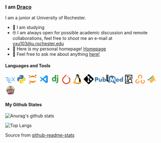 ### I am [Draco](https://www.yun-long-xu.com)

I am a junior at University of Rochester.

- 🧐 I am studying 
- 🤓 I am always open for possible academic discussion and remote collaborations, feel free to shoot me an e-mail at yxu103@u.rochester.edu
- 🤩 Here is my personal homepage! [Homepage](https://www.yun-long-xu.com)
- 🥳 Feel free to ask me about anything [here!](https://github.com/Beibaibay/Beibaibaby/issues)


#### Languages and Tools

![tex.png](https://raw.githubusercontent.com/HennyJie/HennyJie/master/assets/tex.png)
![python.png](https://raw.githubusercontent.com/HennyJie/HennyJie/master/assets/python.png)
![jupyter.png](https://raw.githubusercontent.com/HennyJie/HennyJie/master/assets/jupyter.png)
![vscode.png](https://raw.githubusercontent.com/HennyJie/HennyJie/master/assets/vscode.png)
![django.png](https://raw.githubusercontent.com/HennyJie/HennyJie/master/assets/django.png)
![pytorch.png](https://raw.githubusercontent.com/HennyJie/HennyJie/master/assets/pytorch.png)
![linux.png](https://raw.githubusercontent.com/HennyJie/HennyJie/master/assets/linux.png)
![git.png](https://raw.githubusercontent.com/HennyJie/HennyJie/master/assets/git.png)
![PubMed.png](https://raw.githubusercontent.com/HennyJie/HennyJie/master/assets/PubMed.png)
![NLPText.png](https://raw.githubusercontent.com/HennyJie/HennyJie/master/assets/NLPText.png)
![OPenCV.png](https://raw.githubusercontent.com/HennyJie/HennyJie/master/assets/OPenCV.png)
![matlab.png](https://raw.githubusercontent.com/HennyJie/HennyJie/master/assets/matlab.png)
![travis.png](https://raw.githubusercontent.com/HennyJie/HennyJie/master/assets/travis.png)

#### My Github States

![Anurag's github stats](https://github-readme-stats.vercel.app/api?username=Beibaibaby&show_icons=true&count_private=true&hide=stars)

![Top Langs](https://github-readme-stats.vercel.app/api/top-langs/?username=Beibaibaby&layout=compact)

Source from [github-readme-stats](https://github.com/anuraghazra/github-readme-stats)
